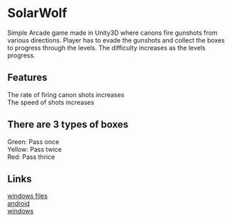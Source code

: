 # SolarWolf
Simple Arcade game made in Unity3D where canons fire gunshots from various directions. Player has to evade the 
gunshots and collect the boxes to progress through the levels. The difficulty increases as the levels progress.

## Features
The rate of firing canon shots increases  
The speed of shots increases  

## There are 3 types of boxes
Green: Pass once  
Yellow: Pass twice  
Red: Pass thrice  

## Links
[windows files](https://drive.google.com/drive/folders/0BwcoMJ0DNQ-Rfi1ILUswM1dBNlpkeEJJX2lqN05qZkRfc1dNeEgxb3p1Q19YaTl4MDcyMFE?usp=sharing)  
[android](https://drive.google.com/file/d/0BwcoMJ0DNQ-RMVhpTXE5aEl4cUE/view?usp=sharing)  
[windows](https://drive.google.com/file/d/0BwcoMJ0DNQ-RYTNYRFBqdHJIc3M/view?usp=sharing)  

